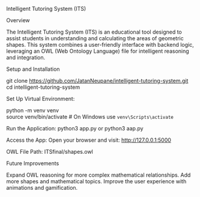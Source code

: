 Intelligent Tutoring System (ITS)

Overview

The Intelligent Tutoring System (ITS) is an educational tool designed to assist students in understanding and calculating the areas of geometric shapes. 
This system combines a user-friendly interface with backend logic, leveraging an OWL (Web Ontology Language) file for intelligent reasoning and integration.

Setup and Installation

git clone https://github.com/JatanNeupane/intelligent-tutoring-system.git  
cd intelligent-tutoring-system

Set Up Virtual Environment:

python -m venv venv  
source venv/bin/activate  # On Windows use `venv\Scripts\activate`  

Run the Application:
python3 app.py or  python3 aap.py

Access the App:
Open your browser and visit:
http://127.0.0.1:5000  

OWL File Path:
ITSfinal/shapes.owl 

Future Improvements

Expand OWL reasoning for more complex mathematical relationships.
Add more shapes and mathematical topics.
Improve the user experience with animations and gamification.






